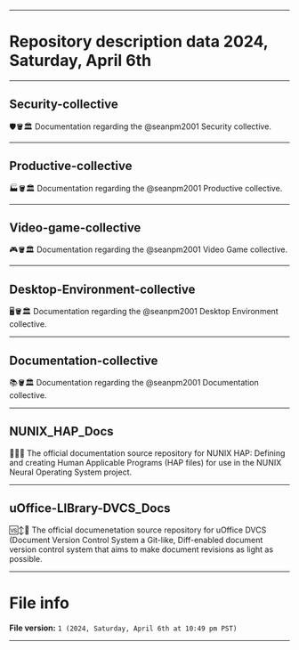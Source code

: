 
***

# Repository description data 2024, Saturday, April 6th

---

## Security-collective

🛡️🪣️🏛️ Documentation regarding the @seanpm2001 Security collective. 

---

## Productive-collective

🏭️🪣️🏛️ Documentation regarding the @seanpm2001 Productive collective. 

---

## Video-game-collective

🎮️🪣️🏛️ Documentation regarding the @seanpm2001 Video Game collective. 

---

## Desktop-Environment-collective

🖥️🪣️🏛️ Documentation regarding the @seanpm2001 Desktop Environment collective. 

---

## Documentation-collective

📚️🪣️🏛️ Documentation regarding the @seanpm2001 Documentation collective. 

---

## NUNIX_HAP_Docs

🧠️💾️📖️ The official documentation source repository for NUNIX HAP: Defining and creating Human Applicable Programs (HAP files) for use in the NUNIX Neural Operating System project. 

---

## uOffice-LIBrary-DVCS_Docs

🆚️↕️📖️ The official documenetation source repository for uOffice DVCS (Document Version Control System a Git-like, Diff-enabled document version control system that aims to make document revisions as light as possible.

***

# File info

**File version:** `1 (2024, Saturday, April 6th at 10:49 pm PST)`

***

